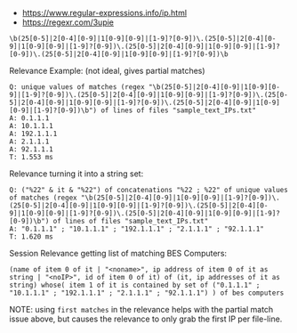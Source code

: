 
- https://www.regular-expressions.info/ip.html
- https://regexr.com/3upie

`\b(25[0-5]|2[0-4][0-9]|1[0-9][0-9]|[1-9]?[0-9])\.(25[0-5]|2[0-4][0-9]|1[0-9][0-9]|[1-9]?[0-9])\.(25[0-5]|2[0-4][0-9]|1[0-9][0-9]|[1-9]?[0-9])\.(25[0-5]|2[0-4][0-9]|1[0-9][0-9]|[1-9]?[0-9])\b`

Relevance Example: (not ideal, gives partial matches)

    Q: unique values of matches (regex "\b(25[0-5]|2[0-4][0-9]|1[0-9][0-9]|[1-9]?[0-9])\.(25[0-5]|2[0-4][0-9]|1[0-9][0-9]|[1-9]?[0-9])\.(25[0-5]|2[0-4][0-9]|1[0-9][0-9]|[1-9]?[0-9])\.(25[0-5]|2[0-4][0-9]|1[0-9][0-9]|[1-9]?[0-9])\b") of lines of files "sample_text_IPs.txt"
    A: 0.1.1.1
    A: 10.1.1.1
    A: 192.1.1.1
    A: 2.1.1.1
    A: 92.1.1.1
    T: 1.553 ms

Relevance turning it into a string set:

    Q: ("%22" & it & "%22") of concatenations "%22 ; %22" of unique values of matches (regex "\b(25[0-5]|2[0-4][0-9]|1[0-9][0-9]|[1-9]?[0-9])\.(25[0-5]|2[0-4][0-9]|1[0-9][0-9]|[1-9]?[0-9])\.(25[0-5]|2[0-4][0-9]|1[0-9][0-9]|[1-9]?[0-9])\.(25[0-5]|2[0-4][0-9]|1[0-9][0-9]|[1-9]?[0-9])\b") of lines of files "sample_text_IPs.txt"
    A: "0.1.1.1" ; "10.1.1.1" ; "192.1.1.1" ; "2.1.1.1" ; "92.1.1.1"
    T: 1.620 ms
    
Session Relevance getting list of matching BES Computers:

    (name of item 0 of it | "<noname>", ip address of item 0 of it as string | "<noIP>", id of item 0 of it) of (it, ip addresses of it as string) whose( item 1 of it is contained by set of ("0.1.1.1" ; "10.1.1.1" ; "192.1.1.1" ; "2.1.1.1" ; "92.1.1.1") ) of bes computers


NOTE: using `first matches` in the relevance helps with the partial match issue above, but causes the relevance to only grab the first IP per file-line.
